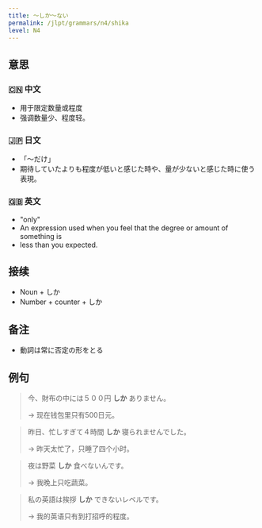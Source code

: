 ```yaml
---
title: 〜しか〜ない
permalink: /jlpt/grammars/n4/shika
level: N4
---
```


## 意思

### 🇨🇳 中文

- 用于限定数量或程度
- 强调数量少、程度轻。

### 🇯🇵 日文

- 「〜だけ」
- 期待していたよりも程度が低いと感じた時や、量が少ないと感じた時に使う表現。

### 🇬🇧 英文

- "only"
- An expression used when you feel that the degree or amount of something is
- less than you expected.

## 接续

- Noun + しか
- Number + counter + しか

## 备注

- 動詞は常に否定の形をとる

## 例句

> 今、財布の中には５００円 **しか** ありません。
>
> → 现在钱包里只有500日元。

> 昨日、忙しすぎて４時間 **しか** 寝られませんでした。
>
> → 昨天太忙了，只睡了四个小时。

> 夜は野菜 **しか** 食べないんです。
>
> → 我晚上只吃蔬菜。

> 私の英語は挨拶 **しか** できないレベルです。
>
> → 我的英语只有到打招呼的程度。

